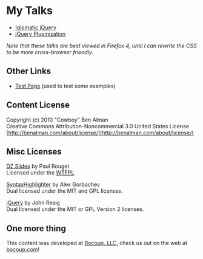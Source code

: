 # My Talks #

 * [Idiomatic jQuery](http://benalman.com/talks/idiomatic-jquery.html)
 * [jQuery Pluginization](http://benalman.com/talks/jquery-pluginization.html)

_Note that these talks are best viewed in Firefox 4, until I can rewrite the CSS to be more cross-browser friendly._

## Other Links ##

  * [Test Page](http://benalman.com/talks/test-page.html) (used to test some examples)


## Content License ##

Copyright (c) 2010 "Cowboy" Ben Alman  
Creative Commons Attribution-Noncommercial 3.0 United States License  
[http://benalman.com/about/license/](http://benalman.com/about/license/)


## Misc Licenses ##

[DZ Slides](http://paulrouget.com/dzslides/) by Paul Rouget  
Licensed under the [WTFPL](http://en.wikipedia.org/wiki/WTFPL)

[SyntaxHighlighter](http://alexgorbatchev.com/SyntaxHighlighter/) by Alex Gorbachev  
Dual licensed under the MIT and GPL licenses.

[jQuery](http://jquery.com/) by John Resig  
Dual licensed under the MIT or GPL Version 2 licenses.


## One more thing ###

This content was developed at [Bocoup, LLC](http://bocoup.com/), check us out on the web at [bocoup.com](http://bocoup.com/)!